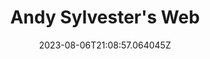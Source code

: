 ---
title: "Andy Sylvester's Web"
category: "IndieWeb & Personal Blogs"
site_url: https://andysylvester.com
feed_url: https://andysylvester.com/feed/
date: 2023-08-06T21:08:57.064045Z
domain: andysylvester.com

---
